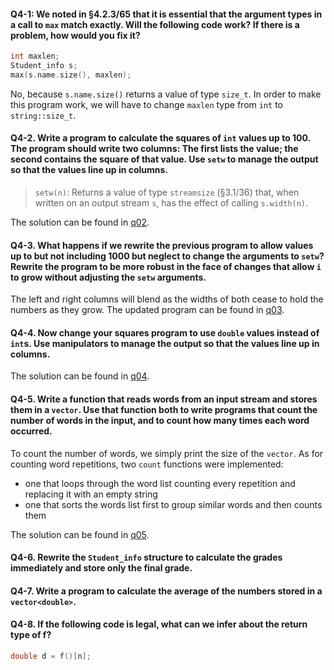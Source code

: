 #### Q4-1: We noted in §4.2.3/65 that it is essential that the argument types in a call to `max` match exactly. Will the following code work? If there is a problem, how would you fix it?
```c++
int maxlen;
Student_info s;
max(s.name.size(), maxlen);
```
No, because `s.name.size()` returns a value of type `size_t`. In order to make this program work, we will have to change `maxlen` type from `int` to `string::size_t`.

#### Q4-2. Write a program to calculate the squares of `int` values up to 100. The program should write two columns: The first lists the value; the second contains the square of that value. Use `setw` to manage the output so that the values line up in columns.
> `setw(n)`: Returns a value of type `streamsize` (§3.1/36) that, when written on an output stream `s`, has the effect of calling `s.width(n)`.

The solution can be found in [q02](q02.cpp).

#### Q4-3. What happens if we rewrite the previous program to allow values up to but not including 1000 but neglect to change the arguments to `setw`? Rewrite the program to be more robust in the face of changes that allow `i` to grow without adjusting the `setw` arguments.
The left and right columns will blend as the widths of both cease to hold the numbers as they grow. The updated program can be found in [q03](q03.cpp).

#### Q4-4. Now change your squares program to use `double` values instead of `int`s. Use manipulators to manage the output so that the values line up in columns.
The solution can be found in [q04](q04.cpp).

#### Q4-5. Write a function that reads words from an input stream and stores them in a `vector`. Use that function both to write programs that count the number of words in the input, and to count how many times each word occurred.
To count the number of words, we simply print the size of the `vector`. As for counting word repetitions, two `count` functions were implemented:
- one that loops through the word list counting every repetition and replacing it with an empty string
- one that sorts the words list first to group similar words and then counts them

The solution can be found in [q05](q05.cpp).

#### Q4-6. Rewrite the `Student_info` structure to calculate the grades immediately and store only the final grade.

#### Q4-7. Write a program to calculate the average of the numbers stored in a `vector<double>`.

#### Q4-8. If the following code is legal, what can we infer about the return type of f?
```c++
double d = f()[n];
```